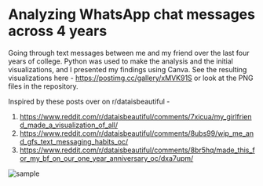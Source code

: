 # Analyzing WhatsApp chat messages across 4 years
Going through text messages between me and my friend over the last four years of college. Python was used to make the analysis and the initial visualizations, and I presented my findings using Canva. See the resulting visualizations here - https://postimg.cc/gallery/xMVK91S or look at the PNG files in the repository.

Inspired by these posts over on r/dataisbeautiful - 
1. https://www.reddit.com/r/dataisbeautiful/comments/7xicua/my_girlfriend_made_a_visualization_of_all/
2. https://www.reddit.com/r/dataisbeautiful/comments/8ubs99/wip_me_and_gfs_text_messaging_habits_oc/
3. https://www.reddit.com/r/dataisbeautiful/comments/8br5hq/made_this_for_my_bf_on_our_one_year_anniversary_oc/dxa7upm/

![sample](https://imgur.com/a/smUoiw2.png)
